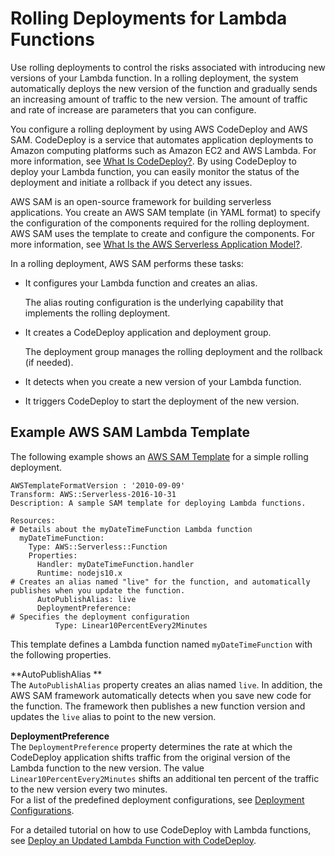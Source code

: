 # Rolling Deployments for Lambda Functions<a name="lambda-rolling-deployments"></a>

Use rolling deployments to control the risks associated with introducing new versions of your Lambda function\. In a rolling deployment, the system automatically deploys the new version of the function and gradually sends an increasing amount of traffic to the new version\. The amount of traffic and rate of increase are parameters that you can configure\.

You configure a rolling deployment by using AWS CodeDeploy and AWS SAM\. CodeDeploy is a service that automates application deployments to Amazon computing platforms such as Amazon EC2 and AWS Lambda\. For more information, see [What Is CodeDeploy?](https://docs.aws.amazon.com/codedeploy/latest/userguide/welcome.html)\. By using CodeDeploy to deploy your Lambda function, you can easily monitor the status of the deployment and initiate a rollback if you detect any issues\.

AWS SAM is an open\-source framework for building serverless applications\. You create an AWS SAM template \(in YAML format\) to specify the configuration of the components required for the rolling deployment\. AWS SAM uses the template to create and configure the components\. For more information, see [What Is the AWS Serverless Application Model?](https://docs.aws.amazon.com/serverless-application-model/latest/developerguide/what-is-sam.html)\.

In a rolling deployment, AWS SAM performs these tasks:
+ It configures your Lambda function and creates an alias\.

  The alias routing configuration is the underlying capability that implements the rolling deployment\.
+ It creates a CodeDeploy application and deployment group\.

  The deployment group manages the rolling deployment and the rollback \(if needed\)\.
+ It detects when you create a new version of your Lambda function\.
+ It triggers CodeDeploy to start the deployment of the new version\.

## Example AWS SAM Lambda Template<a name="sam-template"></a>

The following example shows an [AWS SAM Template](https://docs.aws.amazon.com/serverless-application-model/latest/developerguide/serverless-sam-template-basics.html) for a simple rolling deployment\. 

```
AWSTemplateFormatVersion : '2010-09-09'
Transform: AWS::Serverless-2016-10-31
Description: A sample SAM template for deploying Lambda functions.

Resources:
# Details about the myDateTimeFunction Lambda function
  myDateTimeFunction:
    Type: AWS::Serverless::Function
    Properties:
      Handler: myDateTimeFunction.handler
      Runtime: nodejs10.x
# Creates an alias named "live" for the function, and automatically publishes when you update the function.
      AutoPublishAlias: live
      DeploymentPreference:
# Specifies the deployment configuration
          Type: Linear10PercentEvery2Minutes
```

This template defines a Lambda function named `myDateTimeFunction` with the following properties\. 

**AutoPublishAlias **  
The `AutoPublishAlias` property creates an alias named `live`\. In addition, the AWS SAM framework automatically detects when you save new code for the function\. The framework then publishes a new function version and updates the `live` alias to point to the new version\.

**DeploymentPreference**  
The `DeploymentPreference` property determines the rate at which the CodeDeploy application shifts traffic from the original version of the Lambda function to the new version\. The value `Linear10PercentEvery2Minutes` shifts an additional ten percent of the traffic to the new version every two minutes\.   
For a list of the predefined deployment configurations, see [Deployment Configurations](https://docs.aws.amazon.com/codedeploy/latest/userguide/deployment-configurations.html)\. 

For a detailed tutorial on how to use CodeDeploy with Lambda functions, see [Deploy an Updated Lambda Function with CodeDeploy](https://docs.aws.amazon.com/codedeploy/latest/userguide/tutorial-lambda-sam.html)\. 